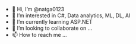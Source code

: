 - 👋 Hi, I’m @natga0123
- 👀 I’m interested in C#, Data analytics, ML, DL, AI
- 🌱 I’m currently learning ASP.NET
- 💞️ I’m looking to collaborate on ...
- 📫 How to reach me ...

<!---
natga0123/natga0123 is a ✨ special ✨ repository because its `README.md` (this file) appears on your GitHub profile.
You can click the Preview link to take a look at your changes.
--->
